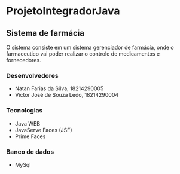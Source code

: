 # ProjetoIntegradorJava

## Sistema de farmácia

O sistema consiste em um sistema gerenciador de farmácia, onde o farmaceutico vai poder realizar o controle de medicamentos e fornecedores.

### Desenvolvedores 
- Natan Farias da Silva, 18214290005
- Victor José de Souza Ledo, 18214290004

### Tecnologias

- Java WEB
- JavaServe Faces (JSF)
- Prime Faces

### Banco de dados 

- MySql